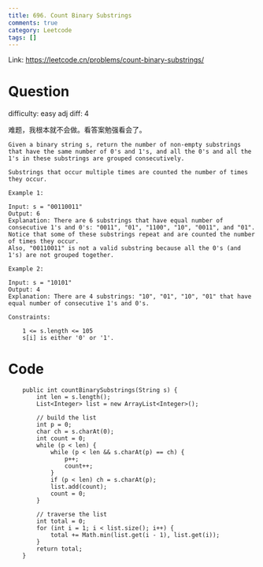 ```yaml
---
title: 696. Count Binary Substrings
comments: true
category: Leetcode
tags: []
---
```


Link: https://leetcode.cn/problems/count-binary-substrings/

# Question

difficulty: easy
adj diff: 4

难题，我根本就不会做。看答案勉强看会了。

    Given a binary string s, return the number of non-empty substrings that have the same number of 0's and 1's, and all the 0's and all the 1's in these substrings are grouped consecutively.

    Substrings that occur multiple times are counted the number of times they occur.

    Example 1:

    Input: s = "00110011"
    Output: 6
    Explanation: There are 6 substrings that have equal number of consecutive 1's and 0's: "0011", "01", "1100", "10", "0011", and "01".
    Notice that some of these substrings repeat and are counted the number of times they occur.
    Also, "00110011" is not a valid substring because all the 0's (and 1's) are not grouped together.

    Example 2:

    Input: s = "10101"
    Output: 4
    Explanation: There are 4 substrings: "10", "01", "10", "01" that have equal number of consecutive 1's and 0's.

    Constraints:

    	1 <= s.length <= 105
    	s[i] is either '0' or '1'.

# Code

```
    public int countBinarySubstrings(String s) {
        int len = s.length();
        List<Integer> list = new ArrayList<Integer>();

        // build the list
        int p = 0;
        char ch = s.charAt(0);
        int count = 0;
        while (p < len) {
            while (p < len && s.charAt(p) == ch) {
                p++;
                count++;
            }
            if (p < len) ch = s.charAt(p);
            list.add(count);
            count = 0;
        }

        // traverse the list
        int total = 0;
        for (int i = 1; i < list.size(); i++) {
            total += Math.min(list.get(i - 1), list.get(i));
        }
        return total;
    }
```
